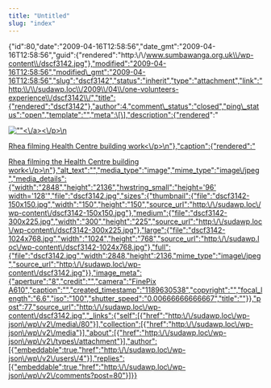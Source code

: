 ```yaml
---
title: "Untitled"
slug: "index"
---
```


{"id":80,"date":"2009-04-16T12:58:56","date\_gmt":"2009-04-16T12:58:56","guid":{"rendered":"http:\\/\\/www.sumbawanga.org.uk\\/wp-content\\/dscf3142.jpg"},"modified":"2009-04-16T12:58:56","modified\_gmt":"2009-04-16T12:58:56","slug":"dscf3142","status":"inherit","type":"attachment","link":"http:\\/\\/sudawp.loc\\/2009\\/04\\/one-volunteers-experience\\/dscf3142\\/","title":{"rendered":"dscf3142"},"author":4,"comment\_status":"closed","ping\_status":"open","template":"","meta":\[\],"description":{"rendered":"

[![\"\"](\"http:\/\/sudawp.loc\/wp-content\/dscf3142-300x225.jpg\")<\\/a><\\/p>\\n](http:\/\/sudawp.loc\/wp-content\/dscf3142.jpg)

[Rhea filming Health Centre building work<\\/p>\\n"},"caption":{"rendered":"](http:\/\/sudawp.loc\/wp-content\/dscf3142.jpg)

[Rhea filming the Health Centre building work<\\/p>\\n"},"alt\_text":"","media\_type":"image","mime\_type":"image\\/jpeg","media\_details":{"width":"2848","height":"2136","hwstring\_small":"height='96' width='128'","file":"dscf3142.jpg","sizes":{"thumbnail":{"file":"dscf3142-150x150.jpg","width":"150","height":"150","source\_url":"http:\\/\\/sudawp.loc\\/wp-content\\/dscf3142-150x150.jpg"},"medium":{"file":"dscf3142-300x225.jpg","width":"300","height":"225","source\_url":"http:\\/\\/sudawp.loc\\/wp-content\\/dscf3142-300x225.jpg"},"large":{"file":"dscf3142-1024x768.jpg","width":"1024","height":"768","source\_url":"http:\\/\\/sudawp.loc\\/wp-content\\/dscf3142-1024x768.jpg"},"full":{"file":"dscf3142.jpg","width":2848,"height":2136,"mime\_type":"image\\/jpeg","source\_url":"http:\\/\\/sudawp.loc\\/wp-content\\/dscf3142.jpg"}},"image\_meta":{"aperture":"8","credit":"","camera":"FinePix A610","caption":"","created\_timestamp":"1189630538","copyright":"","focal\_length":"6.6","iso":"100","shutter\_speed":"0.00666666666667","title":""}},"post":77,"source\_url":"http:\\/\\/sudawp.loc\\/wp-content\\/dscf3142.jpg","\_links":{"self":\[{"href":"http:\\/\\/sudawp.loc\\/wp-json\\/wp\\/v2\\/media\\/80"}\],"collection":\[{"href":"http:\\/\\/sudawp.loc\\/wp-json\\/wp\\/v2\\/media"}\],"about":\[{"href":"http:\\/\\/sudawp.loc\\/wp-json\\/wp\\/v2\\/types\\/attachment"}\],"author":\[{"embeddable":true,"href":"http:\\/\\/sudawp.loc\\/wp-json\\/wp\\/v2\\/users\\/4"}\],"replies":\[{"embeddable":true,"href":"http:\\/\\/sudawp.loc\\/wp-json\\/wp\\/v2\\/comments?post=80"}\]}}](http:\/\/sudawp.loc\/wp-content\/dscf3142.jpg)